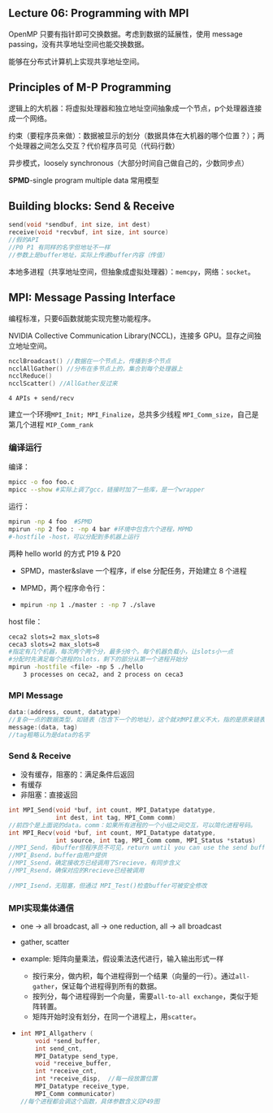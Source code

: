 ## Lecture 06: Programming with MPI

OpenMP 只要有指针即可交换数据。考虑到数据的延展性，使用 message passing，没有共享地址空间也能交换数据。

能够在分布式计算机上实现共享地址空间。

## Principles of M-P Programming

逻辑上的大机器：将虚拟处理器和独立地址空间抽象成一个节点，p个处理器连接成一个网络。

约束（要程序员来做）：数据被显示的划分（数据具体在大机器的哪个位置？）；两个处理器之间怎么交互？代价程序员可见（代码行数）

异步模式，loosely synchronous（大部分时间自己做自己的，少数同步点）

**SPMD**-single program multiple data 常用模型

## Building blocks: Send & Receive

```c++
send(void *sendbuf, int size, int dest)
receive(void *recvbuf, int size, int source)
//假的API
//P0 P1 有同样的名字但地址不一样
//参数上是buffer地址，实际上传递buffer内容（传值）
```

本地多进程（共享地址空间，但抽象成虚拟处理器）：`memcpy`，网络：`socket`。

## MPI: Message Passing Interface

编程标准，只要6函数就能实现完整功能程序。

NVIDIA Collective Communication Library(NCCL)，连接多 GPU。显存之间独立地址空间。

```c
ncclBroadcast() //数据在一个节点上，传播到多个节点
ncclAllGather() //分布在多节点上的，集合到每个处理器上
ncclReduce()
ncclScatter() //AllGather反过来
```

`4 APIs + send/recv`

建立一个环境`MPI_Init; MPI_Finalize`，总共多少线程 `MPI_Comm_size`，自己是第几个进程 `MIP_Comm_rank`

### 编译运行

编译：

```bash
mpicc -o foo foo.c
mpicc --show #实际上调了gcc，链接时加了一些库，是一个wrapper
```

运行：

```bash
mpirun -np 4 foo  #SPMD
mpirun -np 2 foo : -np 4 bar #环境中包含六个进程，MPMD
#-hostfile -host，可以分配到多机器上运行
```

两种 hello world 的方式 P19 & P20

- SPMD，master&slave 一个程序，if else 分配任务，开始建立 8 个进程

- MPMD，两个程序命令行：

- ```bash
  mpirun -np 1 ./master : -np 7 ./slave
  ```

host file：

```bash
ceca2 slots=2 max_slots=8
ceca3 slots=2 max_slots=8
#指定有几个机器，每次两个两个分，最多分8个。每个机器负载小，让slots小一点
#分配时先满足每个进程的slots，剩下的部分从第一个进程开始分
mpirun -hostfile <file> -np 5 ./hello
	3 processes on ceca2, and 2 process on ceca3
```

### MPI Message

```c
data:(address, count, datatype) 
//复杂一点的数据类型，如链表（包含下一个的地址），这个就对MPI意义不大，指的是原来链表的地址
message:(data, tag)
//tag粗略认为是data的名字
```

### Send & Receive

- 没有缓存，阻塞的：满足条件后返回
- 有缓存
- 非阻塞：直接返回

```c
int MPI_Send(void *buf, int count, MPI_Datatype datatype, 
             int dest, int tag, MPI_Comm comm)
//前四个是上面说的data。comm：如果所有进程的一个小组之间交互，可以简化进程号码。
int MPI_Recv(void *buf, int count, MPI_Datatype datatype, 
             int source, int tag, MPI_Comm comm, MPI_Status *status)
//MPI_Send，有buffer但程序员不可见，return until you can use the send buffer
//MPI_Bsend，buffer由用户提供
//MPI_Ssend，确定接收方已经调用了Srecieve，有同步含义
//MPI_Rsend，确保对应的Rrecieve已经被调用
    
//MPI_Isend，无阻塞，但通过 MPI_Test()检查buffer可被安全修改
```

### MPI实现集体通信

- one -> all broadcast, all -> one reduction, all -> all broadcast

- gather, scatter

- example: 矩阵向量乘法，假设乘法迭代进行，输入输出形式一样

  - 按行来分，做内积，每个进程得到一个结果（向量的一行）。通过`all-gather`，保证每个进程得到所有的数据。
  - 按列分，每个进程得到一个向量，需要`all-to-all exchange`，类似于矩阵转置。
  - 矩阵开始时没有划分，在同一个进程上，用`scatter`。

- ```c
  int MPI_Allgatherv (
      void *send_buffer,
      int send_cnt,
      MPI_Datatype send_type,
      void *receive_buffer,
      int *receive_cnt,
      int *receive_disp,  //每一段放置位置
      MPI_Datatype receive_type,
      MPI_Comm communicator)
  //每个进程都会调这个函数，具体参数含义见P49图
  ```
